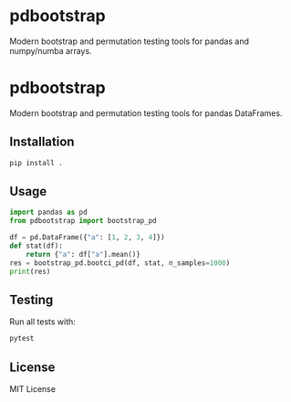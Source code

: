 # pdbootstrap
Modern bootstrap and permutation testing tools for pandas and numpy/numba arrays.
# pdbootstrap

Modern bootstrap and permutation testing tools for pandas DataFrames.

## Installation

```sh
pip install .
```

## Usage

```python
import pandas as pd
from pdbootstrap import bootstrap_pd

df = pd.DataFrame({"a": [1, 2, 3, 4]})
def stat(df):
	return {"a": df["a"].mean()}
res = bootstrap_pd.bootci_pd(df, stat, n_samples=1000)
print(res)
```

## Testing

Run all tests with:

```sh
pytest
```

## License

MIT License

